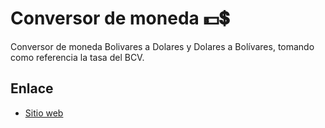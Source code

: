 # Conversor de moneda 💵💲

Conversor de moneda Bolivares a Dolares y Dolares a Bolívares, tomando como referencia la tasa del BCV.

## Enlace

- [Sitio web](https://conversor.designio.cc/)